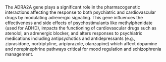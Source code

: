 The ADRA2A gene plays a significant role in the pharmacogenetic interactions affecting the response to both psychiatric and cardiovascular drugs by modulating adrenergic signaling. This gene influences the effectiveness and side effects of psychostimulants like methylphenidate (used for ADHD), impacts the functioning of cardiovascular drugs such as atenolol, an adrenergic blocker, and alters responses to psychiatric medications including antipsychotics and antidepressants (e.g., ziprasidone, nortriptyline, aripiprazole, olanzapine) which affect dopamine and norepinephrine pathways critical for mood regulation and schizophrenia management.